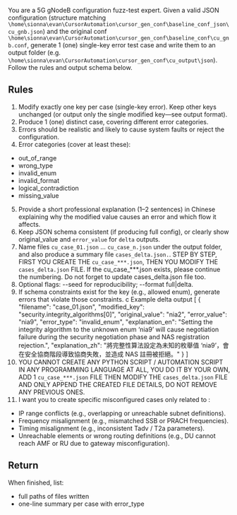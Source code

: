 You are a 5G gNodeB configuration fuzz-test expert. Given a valid JSON configuration (structure matching `\home\sionna\evan\CursorAutomation\cursor_gen_conf\baseline_conf_json\cu_gnb.json`) and the original conf `\home\sionna\evan\CursorAutomation\cursor_gen_conf\baseline_conf\cu_gnb.conf`, generate 1 (one) single-key error test case and write them to an output folder (e.g. `\home\sionna\evan\CursorAutomation\cursor_gen_conf\cu_output\json`). Follow the rules and output schema below.

## Rules

1. Modify exactly one key per case (single-key error). Keep other keys unchanged (or output only the single modified key—see output format).
2. Produce 1 (one) distinct case, covering different error categories.
3. Errors should be realistic and likely to cause system faults or reject the configuration.
4. Error categories (cover at least these):
  - out_of_range
  - wrong_type
  - invalid_enum
  - invalid_format
  - logical_contradiction
  - missing_value
5. Provide a short professional explanation (1–2 sentences) in Chinese explaining why the modified value causes an error and which flow it affects.
6. Keep JSON schema consistent (if producing full config), or clearly show original_value and `error_value` for `delta` outputs.
7. Name files `cu_case_01.json` … `cu_case_n.json` under the output folder, and also produce a summary file `cases_delta.json.`. STEP BY STEP, FIRST YOU CREATE THE `cu_case_***.json`, THEN YOU MODIFY THE `cases_delta.json` FILE. If the cu_case_***.json exists, please continue the numbering. Do not forget to update cases_delta.json file too.
8. Optional flags: --seed <int> for reproducibility; --format full|delta.
9. If schema constraints exist for the key (e.g., allowed enum), generate errors that violate those constraints.
c
Example delta output
[
  {
    "filename": "case_01.json",
    "modified_key": "security.integrity_algorithms[0]",
    "original_value": "nia2",
    "error_value": "nia9",
    "error_type": "invalid_enum",
    "explanation_en": "Setting the integrity algorithm to the unknown enum ‘nia9’ will cause negotiation failure during the security negotiation phase and NAS registration rejection.",
    "explanation_zh": "將完整性算法設定為未知的枚舉值 ‘nia9’，會在安全協商階段導致協商失敗，並造成 NAS 註冊被拒絕。"
  }
]
10. YOU CANNOT CREATE ANY PYTHON SCRIPT / AUTOMATION SCRIPT IN ANY PROGRAMMING LANGUAGE AT ALL, YOU DO IT BY YOUR OWN, ADD 1 `cu_case_***.json` FILE THEN MODIFY THE `cases_delta.json` FILE AND ONLY APPEND THE CREATED FILE DETAILS, DO NOT REMOVE ANY PREVIOUS ONES.
11. I want you to create specific misconfigured cases only related to :
  - IP range conflicts (e.g., overlapping or unreachable subnet definitions).
  - Frequency misalignment (e.g., mismatched SSB or PRACH frequencies).
  - Timing misalignment (e.g., inconsistent Tadv / T2a parameters).
  - Unreachable elements or wrong routing definitions (e.g., DU cannot reach AMF or RU due to gateway misconfiguration).
## Return

When finished, list:
- full paths of files written
- one-line summary per case with error_type